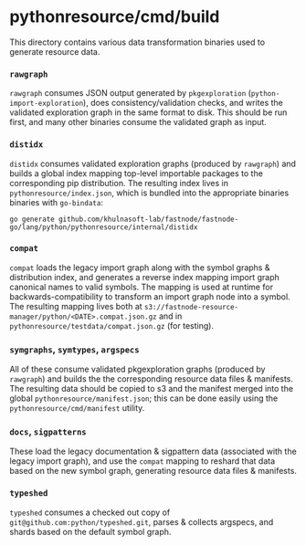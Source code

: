 pythonresource/cmd/build
========================

This directory contains various data transformation binaries used to generate resource data.

### `rawgraph`

`rawgraph` consumes JSON output generated by `pkgexploration`
(`python-import-exploration`), does consistency/validation checks, and writes
the validated exploration graph in the same format to disk.  This should be run
first, and many other binaries consume the validated graph as input.

### `distidx`

`distidx` consumes validated exploration graphs (produced by `rawgraph`) and builds
a global index mapping top-level importable packages to the corresponding pip
distribution. The resulting index lives in `pythonresource/index.json`, which
is bundled into the appropriate binaries binaries with `go-bindata`:

`go generate github.com/khulnasoft-lab/fastnode/fastnode-go/lang/python/pythonresource/internal/distidx`

### `compat`

`compat` loads the legacy import graph along with the symbol graphs & distribution
index, and generates a reverse index mapping import graph canonical names to valid
symbols. The mapping is used at runtime for backwards-compatibility to transform an
import graph node into a symbol. The resulting mapping lives both at
`s3://fastnode-resource-manager/python/<DATE>.compat.json.gz` and in
`pythonresource/testdata/compat.json.gz` (for testing).

### `symgraphs`, `symtypes`, `argspecs`

All of these consume validated pkgexploration graphs (produced by `rawgraph`) and
builds the the corresponding resource data files & manifests. The resulting
data should be copied to s3 and the manifest merged into the global
`pythonresource/manifest.json`; this can be done easily using the
`pythonresource/cmd/manifest` utility.

### `docs`, `sigpatterns`

These load the legacy documentation & sigpattern data (associated with the
legacy import graph), and use the `compat` mapping to reshard that data based
on the new symbol graph, generating resource data files & manifests.

### `typeshed`

`typeshed` consumes a checked out copy of `git@github.com:python/typeshed.git`,
parses & collects argspecs, and shards based on the default symbol graph.
